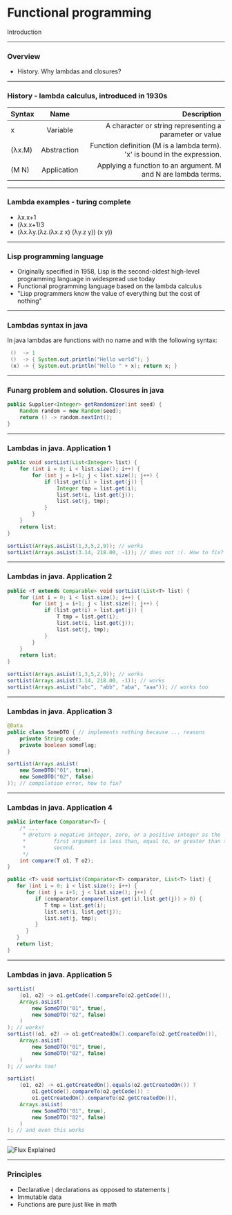 # Functional programming

Introduction

---

### Overview

- History. Why lambdas and closures?


---

### History - lambda calculus, introduced in 1930s


| Syntax        | Name           | Description  |
| ------------- |:--------------:| ------------:|
| x             | Variable       |	A character or string representing a parameter or value |
| (λx.M)        | Abstraction    |	Function definition (M is a lambda term). 'x' is bound in the expression. |
| (M N)	        | Application    |	Applying a function to an argument. M and N are lambda terms. |

---

### Lambda examples - turing complete

- λx.x+1
- (λx.x+1)3
- (λx.λy.(λz.(λx.z x) (λy.z y)) (x y))

---

### Lisp programming language

- Originally specified in 1958, Lisp is the second-oldest high-level programming language in widespread use today
- Functional programming language based on the lambda calculus
- "Lisp programmers know the value of everything but the cost of nothing"

---

### Lambdas syntax in java

In java lambdas are functions with no name and with the following syntax:

```java
 ()  -> 1
 ()  -> { System.out.println("Hello world"); }
 (x) -> { System.out.println("Hello " + x); return x; }
```

---

### Funarg problem and solution. Closures in java

```java
public Supplier<Integer> getRandomizer(int seed) {
    Random random = new Random(seed);
    return () -> random.nextInt();
}
```
---

### Lambdas in java. Application 1

```java
public void sortList(List<Integer> list) {
    for (int i = 0; i < list.size(); i++) {
        for (int j = i+1; j < list.size(); j++) {
            if (list.get(i) > list.get(j)) {
                Integer tmp = list.get(i);
                list.set(i, list.get(j));
                list.set(j, tmp);
            }
        }
    }
    return list;
}
```
```java
sortList(Arrays.asList(1,3,5,2,9)); // works
sortList(Arrays.asList(3.14, 218.00, -1)); // does not :(. How to fix?

```
---

### Lambdas in java. Application 2

```java
public <T extends Comparable> void sortList(List<T> list) {
    for (int i = 0; i < list.size(); i++) {
        for (int j = i+1; j < list.size(); j++) {
            if (list.get(i) > list.get(j)) {
                T tmp = list.get(i);
                list.set(i, list.get(j));
                list.set(j, tmp);
            }
        }
    }
    return list;
}
```
```java
sortList(Arrays.asList(1,3,5,2,9)); // works
sortList(Arrays.asList(3.14, 218.00, -1)); // works
sortList(Arrays.asList("abc", "abb", "aba", "aaa")); // works too
```

---

### Lambdas in java. Application 3

```java
@Data
public class SomeDTO { // implements nothing because ... reasons
    private String code;
    private boolean someFlag;
}
```
```java
sortList(Arrays.asList(
    new SomeDTO("01", true),
    new SomeDTO("02", false)
)); // compilation error, how to fix?
```

---

### Lambdas in java. Application 4

```java
public interface Comparator<T> {
    /* ...
     * @return a negative integer, zero, or a positive integer as the
     *         first argument is less than, equal to, or greater than the
     *         second.
     */
    int compare(T o1, T o2);
}
```

```java
public <T> void sortList(Comparator<T> comparator, List<T> list) {
   for (int i = 0; i < list.size(); i++) {
      for (int j = i+1; j < list.size(); j++) {
         if (comparator.compare(list.get(i),list.get(j)) > 0) {
            T tmp = list.get(i);
            list.set(i, list.get(j));
            list.set(j, tmp);
         }
      }
   }
   return list;
}
```

---

### Lambdas in java. Application 5

```java
sortList(
    (o1, o2) -> o1.getCode().compareTo(o2.getCode()),
    Arrays.asList(
        new SomeDTO("01", true),
        new SomeDTO("02", false)
    )
); // works!
sortList((o1, o2) -> o1.getCreatedOn().compareTo(o2.getCreatedOn()),
    Arrays.asList(
        new SomeDTO("01", true),
        new SomeDTO("02", false)
    )
); // works too!
```
```java
sortList(
    (o1, o2) -> o1.getCreatedOn().equals(o2.getCreatedOn()) ?
        o1.getCode().compareTo(o2.getCode()) :
        o1.getCreatedOn().compareTo(o2.getCreatedOn()),
    Arrays.asList(
        new SomeDTO("01", true),
        new SomeDTO("02", false)
    )
); // and even this works
```

-----------------------------------------------------------------------------------

![Flux Explained](https://facebook.github.io/flux/img/flux-simple-f8-diagram-explained-1300w.png)

---

### Principles

- Declarative ( declarations as opposed to statements )
- Immutable data
- Functions are pure just like in math
